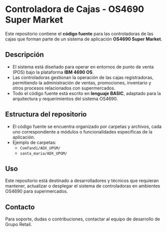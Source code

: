 # Controladora de Cajas - OS4690 Super Market

Este repositorio contiene el **código fuente** para las controladoras de las cajas que forman parte de un sistema de aplicación **OS4690 Super Market**.

## Descripción

- El sistema está diseñado para operar en entornos de punto de venta (POS) bajo la plataforma **IBM 4690 OS**.
- Las controladoras gestionan la operación de las cajas registradoras, permitiendo la administración de ventas, promociones, inventario y otros procesos relacionados con supermercados.
- Todo el código fuente está escrito en **lenguaje BASIC**, adaptado para la arquitectura y requerimientos del sistema OS4690.

## Estructura del repositorio

- El código fuente se encuentra organizado por carpetas y archivos, cada uno correspondiente a módulos o funcionalidades específicas de la aplicación.
- Ejemplo de carpetas:
	- `Comfandi/ADX_UPGM/`
	- `santa_maria/ADX_UPGM/`

## Uso

Este repositorio está destinado a desarrolladores y técnicos que requieran mantener, actualizar o desplegar el sistema de controladoras en ambientes OS4690 para supermercados.

## Contacto

Para soporte, dudas o contribuciones, contactar al equipo de desarrollo de Grupo Retail.